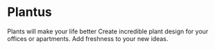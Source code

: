 # Plantus
Plants will make your life better Create incredible plant design for your offices or apartments. Add freshness to your new ideas.
